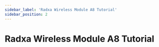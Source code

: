 ```yaml
---
sidebar_label: 'Radxa Wireless Module A8 Tutorial'
sidebar_position: 2
---
```



# Radxa Wireless Module A8 Tutorial

